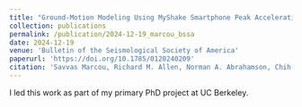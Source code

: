 ```yaml
---
title: "Ground-Motion Modeling Using MyShake Smartphone Peak Acceleration Data"
collection: publications
permalink: /publication/2024-12-19_marcou_bssa
date: 2024-12-19
venue: 'Bulletin of the Seismological Society of America'
paperurl: 'https://doi.org/10.1785/0120240209'
citation: 'Savvas Marcou, Richard M. Allen, Norman A. Abrahamson, Chih‐Hsuan Sung; Ground‐Motion Modeling Using MyShake Smartphone Peak Acceleration Data. Bulletin of the Seismological Society of America 2024.'
---
```


I led this work as part of my primary PhD project at UC Berkeley.
